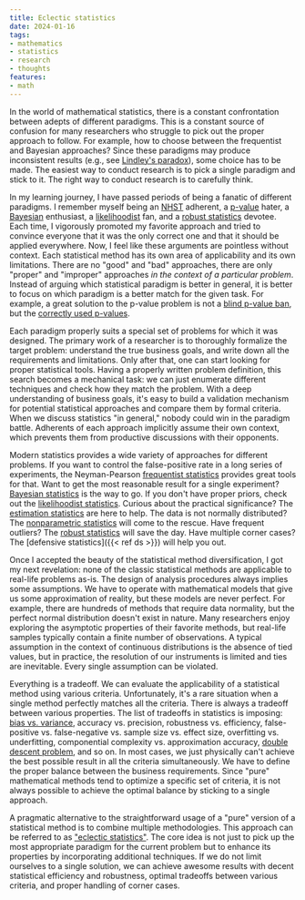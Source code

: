 ```yaml
---
title: Eclectic statistics
date: 2024-01-16
tags:
- mathematics
- statistics
- research
- thoughts
features:
- math
---
```


In the world of mathematical statistics, there is a constant confrontation between adepts of different paradigms.
This is a constant source of confusion for many researchers who struggle to pick out the proper approach to follow.
For example, how to choose between the frequentist and Bayesian approaches?
Since these paradigms may produce inconsistent results
  (e.g., see [Lindley's paradox](https://en.wikipedia.org/wiki/Lindley%27s_paradox)),
  some choice has to be made.
The easiest way to conduct research is to pick a single paradigm and stick to it.
The right way to conduct research is to carefully think.

<!--more-->

In my learning journey, I have passed periods of being a fanatic of different paradigms.
I remember myself being
  an [NHST](https://en.wikipedia.org/wiki/Statistical_hypothesis_testing) adherent,
  a [p-value](https://en.wikipedia.org/wiki/P-value) hater,
  a [Bayesian](https://en.wikipedia.org/wiki/Bayesian_inference) enthusiast,
  a [likelihoodist](https://en.wikipedia.org/wiki/Likelihoodist_statistics) fan,
  and a [robust statistics](https://en.wikipedia.org/wiki/Robust_statistics) devotee.
Each time, I vigorously promoted my favorite approach and tried to convince everyone that it was the only correct one
  and that it should be applied everywhere.
Now, I feel like these arguments are pointless without context.
Each statistical method has its own area of applicability and its own limitations.
There are no "good" and "bad" approaches,
  there are only "proper" and "improper" approaches *in the context of a particular problem*.
Instead of arguing which statistical paradigm is better in general,
  it is better to focus on which paradigm is a better match for the given task.
For example, a great solution to the p-value problem is not
  a [blind p-value ban](https://www.taylorfrancis.com/chapters/edit/10.4324/9781315629049-17),
  but the [correctly used p-values](https://journals.sagepub.com/doi/10.1177/1745691620958012).

Each paradigm properly suits a special set of problems for which it was designed.
The primary work of a researcher is to thoroughly formalize the target problem:
  understand the true business goals, and write down all the requirements and limitations.
Only after that, one can start looking for proper statistical tools.
Having a properly written problem definition, this search becomes a mechanical task:
  we can just enumerate different techniques and check how they match the problem.
With a deep understanding of business goals,
  it's easy to build a validation mechanism for potential statistical approaches and compare them by formal criteria.
When we discuss statistics "in general," nobody could win in the paradigm battle.
Adherents of each approach implicitly assume their own context,
  which prevents them from productive discussions with their opponents.

Modern statistics provides a wide variety of approaches for different problems.
If you want to control the false-positive rate in a long series of experiments,
  the Neyman-Pearson [frequentist statistics](https://en.wikipedia.org/wiki/Frequentist_inference)
  provides great tools for that.
Want to get the most reasonable result for a single experiment?
[Bayesian statistics](https://en.wikipedia.org/wiki/Bayesian_inference) is the way to go.
If you don't have proper priors,
  check out the [likelihoodist statistics](https://en.wikipedia.org/wiki/Likelihoodist_statistics).
Curious about the practical significance?
The [estimation statistics](https://en.wikipedia.org/wiki/Estimation_statistics) are here to help.
The data is not normally distributed?
The [nonparametric statistics](https://en.wikipedia.org/wiki/Nonparametric_statistics) will come to the rescue.
Have frequent outliers?
The [robust statistics](https://en.wikipedia.org/wiki/Robust_statistics) will save the day.
Have multiple corner cases?
The [defensive statistics]({{< ref ds >}}) will help you out.

Once I accepted the beauty of the statistical method diversification,
  I got my next revelation: none of the classic statistical methods are applicable to real-life problems as-is.
The design of analysis procedures always implies some assumptions.
We have to operate with mathematical models that give us some approximation of reality,
  but these models are never perfect.
For example, there are hundreds of methods that require data normality,
  but the perfect normal distribution doesn't exist in nature.
Many researchers enjoy exploring the asymptotic properties of their favorite methods,
  but real-life samples typically contain a finite number of observations.
A typical assumption in the context of continuous distributions is the absence of tied values,
  but in practice, the resolution of our instruments is limited and ties are inevitable.
Every single assumption can be violated.

Everything is a tradeoff.
We can evaluate the applicability of a statistical method using various criteria.
Unfortunately, it's a rare situation when a single method perfectly matches all the criteria.
There is always a tradeoff between various properties.
The list of tradeoffs in statistics is imposing:
  [bias vs. variance](https://en.wikipedia.org/wiki/Bias%E2%80%93variance_tradeoff),
  accuracy vs. precision,
  robustness vs. efficiency,
  false-positive vs. false-negative vs. sample size vs. effect size,
  overfitting vs. underfitting,
  componential complexity vs. approximation accuracy,
  [double descent problem](https://en.wikipedia.org/wiki/Double_descent),
  and so on.
In most cases, we just physically can't achieve the best possible result in all the criteria simultaneously.
We have to define the proper balance between the business requirements.
Since "pure" mathematical methods tend to optimize a specific set of criteria,
  it is not always possible to achieve the optimal balance by sticking to a single approach.

A pragmatic alternative to the straightforward usage of a "pure" version of a statistical method
  is to combine multiple methodologies.
This approach can be referred to as ["eclectic statistics"](https://en.wikipedia.org/wiki/Eclecticism).
The core idea is not just to pick up the most appropriate paradigm for the current problem
  but to enhance its properties by incorporating additional techniques.
If we do not limit ourselves to a single solution,
  we can achieve awesome results with
    decent statistical efficiency and robustness,
    optimal tradeoffs between various criteria,
    and proper handling of corner cases.
